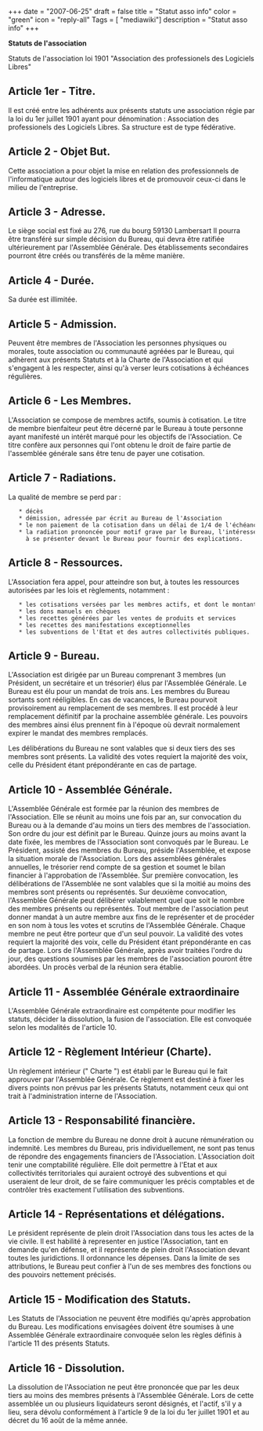 +++
date = "2007-06-25"
draft = false
title = "Statut asso info"
color = "green"
icon = "reply-all"
Tags = [ "mediawiki"]
description = "Statut asso info"
+++

**Statuts de l'association**

Statuts de l'association loi 1901 "Association des professionels des
Logiciels Libres"

Article 1er - Titre.
--------------------

Il est créé entre les adhérents aux présents statuts une association
régie par la loi du 1er juillet 1901 ayant pour dénomination :
Association des professionels des Logiciels Libres. Sa structure est de
type fédérative.

Article 2 - Objet But.
----------------------

Cette association a pour objet la mise en relation des professionnels de
l'informatique autour des logiciels libres et de promouvoir ceux-ci dans
le milieu de l'entreprise.

Article 3 - Adresse.
--------------------

Le siège social est fixé au 276, rue du bourg 59130 Lambersart Il pourra
être transféré sur simple décision du Bureau, qui devra être ratifiée
ultérieurement par l'Assemblée Générale. Des établissements secondaires
pourront être créés ou transférés de la même manière.

Article 4 - Durée.
------------------

Sa durée est illimitée.

Article 5 - Admission.
----------------------

Peuvent être membres de l'Association les personnes physiques ou
morales, toute association ou communauté agréées par le Bureau, qui
adhèrent aux présents Statuts et à la Charte de l'Association et qui
s'engagent à les respecter, ainsi qu'à verser leurs cotisations à
échéances régulières.

Article 6 - Les Membres.
------------------------

L'Association se compose de membres actifs, soumis à cotisation. Le
titre de membre bienfaiteur peut être décerné par le Bureau à toute
personne ayant manifesté un intérêt marqué pour les objectifs de
l'Association. Ce titre confère aux personnes qui l'ont obtenu le droit
de faire partie de l'assemblée générale sans être tenu de payer une
cotisation.

Article 7 - Radiations.
-----------------------

La qualité de membre se perd par :

       * décès
       * démission, adressée par écrit au Bureau de l'Association
       * le non paiement de la cotisation dans un délai de 1/4 de l'échéance
       * la radiation prononcée pour motif grave par le Bureau, l'intéressé ayant été invité par lettre recommandée
         à se présenter devant le Bureau pour fournir des explications.

Article 8 - Ressources.
-----------------------

L'Association fera appel, pour atteindre son but, à toutes les
ressources autorisées par les lois et règlements, notamment :

       * les cotisations versées par les membres actifs, et dont le montant est fixé chaque année par le Bureau
       * les dons manuels en chèques
       * les recettes générées par les ventes de produits et services
       * les recettes des manifestations exceptionnelles
       * les subventions de l'Etat et des autres collectivités publiques. 

Article 9 - Bureau.
-------------------

L'Association est dirigée par un Bureau comprenant 3 membres (un
Président, un secrétaire et un trésorier) élus par l'Assemblée Générale.
Le Bureau est élu pour un mandat de trois ans. Les membres du Bureau
sortants sont rééligibles. En cas de vacances, le Bureau pourvoit
provisoirement au remplacement de ses membres. Il est procédé à leur
remplacement définitif par la prochaine assemblée générale. Les pouvoirs
des membres ainsi élus prennent fin à l'époque où devrait normalement
expirer le mandat des membres remplacés.

Les délibérations du Bureau ne sont valables que si deux tiers des ses
membres sont présents. La validité des votes requiert la majorité des
voix, celle du Président étant prépondérante en cas de partage.

Article 10 - Assemblée Générale.
--------------------------------

L'Assemblée Générale est formée par la réunion des membres de
l'Association. Elle se réunit au moins une fois par an, sur convocation
du Bureau ou à la demande d'au moins un tiers des membres de
l'association. Son ordre du jour est définit par le Bureau. Quinze jours
au moins avant la date fixée, les membres de l'Association sont
convoqués par le Bureau. Le Président, assisté des membres du Bureau,
préside l'Assemblée, et expose la situation morale de l'Association.
Lors des assemblées générales annuelles, le trésorier rend compte de sa
gestion et soumet le bilan financier à l'approbation de l'Assemblée. Sur
première convocation, les délibérations de l'Assemblée ne sont valables
que si la moitié au moins des membres sont présents ou représentés. Sur
deuxième convocation, l'Assemblée Générale peut délibérer valablement
quel que soit le nombre des membres présents ou représentés. Tout membre
de l'association peut donner mandat à un autre membre aux fins de le
représenter et de procéder en son nom à tous les votes et scrutins de
l'Assemblée Générale. Chaque membre ne peut être porteur que d'un seul
pouvoir. La validité des votes requiert la majorité des voix, celle du
Président étant prépondérante en cas de partage. Lors de l'Assemblée
Générale, après avoir traitées l'ordre du jour, des questions soumises
par les membres de l'association pouront être abordées. Un procès verbal
de la réunion sera établie.

Article 11 - Assemblée Générale extraordinaire
----------------------------------------------

L'Assemblée Générale extraordinaire est compétente pour modifier les
statuts, décider la dissolution, la fusion de l'association. Elle est
convoquée selon les modalités de l'article 10.

Article 12 - Règlement Intérieur (Charte).
------------------------------------------

Un règlement intérieur (" Charte ") est établi par le Bureau qui le fait
approuver par l'Assemblée Générale. Ce règlement est destiné à fixer les
divers points non prévus par les présents Statuts, notamment ceux qui
ont trait à l'administration interne de l'Association.

Article 13 - Responsabilité financière.
---------------------------------------

La fonction de membre du Bureau ne donne droit à aucune rémunération ou
indemnité. Les membres du Bureau, pris individuellement, ne sont pas
tenus de répondre des engagements financiers de l'Association.
L'Association doit tenir une comptabilité régulière. Elle doit permettre
à l'Etat et aux collectivités territoriales qui auraient octroyé des
subventions et qui useraient de leur droit, de se faire communiquer les
précis comptables et de contrôler très exactement l'utilisation des
subventions.

Article 14 - Représentations et délégations.
--------------------------------------------

Le président représente de plein droit l'Association dans tous les actes
de la vie civile. Il est habilité à representer en justice
l'Association, tant en demande qu'en défense, et il représente de plein
droit l'Association devant toutes les juridictions. Il ordonnance les
dépenses. Dans la limite de ses attributions, le Bureau peut confier à
l'un de ses membres des fonctions ou des pouvoirs nettement précisés.

Article 15 - Modification des Statuts.
--------------------------------------

Les Statuts de l'Association ne peuvent être modifiés qu'après
approbation du Bureau. Les modifications envisagées doivent être
soumises à une Assemblée Générale extraordinaire convoquée selon les
règles définis à l'article 11 des présents Statuts.

Article 16 - Dissolution.
-------------------------

La dissolution de l'Association ne peut être prononcée que par les deux
tiers au moins des membres présents à l'Assemblée Générale. Lors de
cette assemblée un ou plusieurs liquidateurs seront désignés, et
l'actif, s'il y a lieu, sera dévolu conformément à l'article 9 de la loi
du 1er juillet 1901 et au décret du 16 août de la même année.

